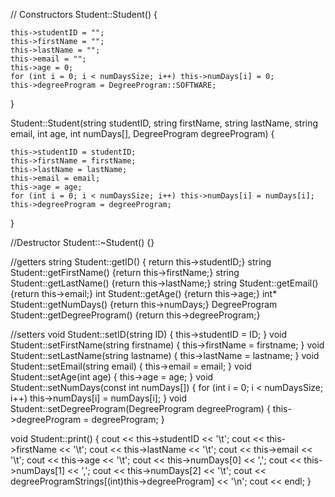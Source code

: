 // Constructors
Student::Student() {

	this->studentID = "";
	this->firstName = "";
	this->lastName = "";
	this->email = "";
	this->age = 0;
	for (int i = 0; i < numDaysSize; i++) this->numDays[i] = 0;
	this->degreeProgram = DegreeProgram::SOFTWARE;
}

Student::Student(string studentID, string firstName, string lastName, string email, int age, int numDays[], DegreeProgram degreeProgram) {

	this->studentID = studentID;
	this->firstName = firstName;
	this->lastName = lastName;
	this->email = email;
	this->age = age;
	for (int i = 0; i < numDaysSize; i++) this->numDays[i] = numDays[i];
	this->degreeProgram = degreeProgram;
}

//Destructor
Student::~Student() {}

//getters
string Student::getID() { return this->studentID;}
string Student::getFirstName() {return this->firstName;}
string Student::getLastName() {return this->lastName;}
string Student::getEmail() {return this->email;}
int Student::getAge() {return this->age;}
int* Student::getNumDays() {return this->numDays;}
DegreeProgram Student::getDegreeProgram() {return this->degreeProgram;}

//setters
void Student::setID(string ID) { this->studentID = ID; } 
void Student::setFirstName(string firstname) { this->firstName = firstname; }
void Student::setLastName(string lastname) { this->lastName = lastname; }
void Student::setEmail(string email) { this->email = email; }
void Student::setAge(int age) { this->age = age; }
void Student::setNumDays(const int numDays[]) 
{
	for (int i = 0; i < numDaysSize; i++) this->numDays[i] = numDays[i];
}
void Student::setDegreeProgram(DegreeProgram degreeProgram) { this->degreeProgram = degreeProgram; } 

void Student::print() {
	cout << this->studentID << '\t';
	cout << this->firstName << '\t';
	cout << this->lastName << '\t';
	cout << this->email << '\t';
	cout << this->age << '\t';
	cout << this->numDays[0] << ',';
	cout << this->numDays[1] << ',';
	cout << this->numDays[2] << '\t';
	cout << degreeProgramStrings[(int)this->degreeProgram] << '\n';
	cout << endl;
}

